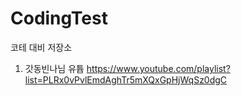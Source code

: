 # CodingTest

코테 대비 저장소
1. 갓동빈나님 유튭 https://www.youtube.com/playlist?list=PLRx0vPvlEmdAghTr5mXQxGpHjWqSz0dgC
